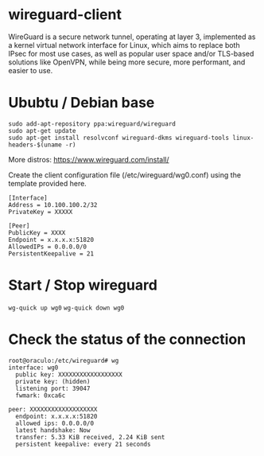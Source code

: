 # wireguard-client


WireGuard is a secure network tunnel, operating at layer 3, implemented as a kernel virtual network interface for Linux, which aims to replace both IPsec for most use cases, as well as popular user space and/or TLS-based solutions like OpenVPN, while being more secure, more performant, and easier to use.


# Ububtu / Debian base

```
sudo add-apt-repository ppa:wireguard/wireguard
sudo apt-get update
sudo apt-get install resolvconf wireguard-dkms wireguard-tools linux-headers-$(uname -r)
```

More distros: https://www.wireguard.com/install/


Create the client configuration file (/etc/wireguard/wg0.conf) using the template provided here.

```
[Interface]
Address = 10.100.100.2/32
PrivateKey = XXXXX

[Peer]
PublicKey = XXXX
Endpoint = x.x.x.x:51820
AllowedIPs = 0.0.0.0/0
PersistentKeepalive = 21
```

# Start / Stop wireguard
`wg-quick up wg0` `wg-quick down wg0`


# Check the status of the connection

```
root@oraculo:/etc/wireguard# wg
interface: wg0
  public key: XXXXXXXXXXXXXXXXXX
  private key: (hidden)
  listening port: 39047
  fwmark: 0xca6c

peer: XXXXXXXXXXXXXXXXXXX
  endpoint: x.x.x.x:51820
  allowed ips: 0.0.0.0/0
  latest handshake: Now
  transfer: 5.33 KiB received, 2.24 KiB sent
  persistent keepalive: every 21 seconds
```
